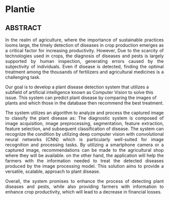 # Plantie

## ABSTRACT

<p align="justify">
In the realm of agriculture, where the importance of sustainable practices looms large, the timely detection of diseases in crop production emerges as a critical factor for increasing productivity. However, Due to the scarcity of technologies used in crops, the diagnosis of diseases and pests is largely supported by human inspection, generating errors caused by the subjectivity of individuals. Even if disease is detected, finding the optimal treatment among the thousands of fertilizers and agricultural medicines is a challenging task.
</p>
Our goal is to develop a plant disease detection system that utilizes a subfield of artificial intelligence known as Computer Vision to solve this issue. This system can predict plant disease by comparing the images of plants and which those in the database then recommend the best treatment.
</p>
<p align="justify">
The system utilizes an algorithm to analyze and process the captured image to classify the plant disease as: The diagnostic system is composed of image acquisition, image preprocessing, segmentation, feature extraction, feature selection, and subsequent classification of disease. The system can recognize the condition by utilizing deep computer vision with convolutional neural networks (CNN) which is particularly well-suited for image recognition and processing tasks.
By utilizing a smartphone camera or a captured image, recommendations can be made to the agricultural shop where they will be available. on the other hand, the application will help the farmers with the information needed to treat the detected diseases produced by the image processing model. This solution aims to provide a versatile, scalable, approach to plant disease.
</p>

<p align="justify">
Overall, the system promises to enhance the process of detecting plant diseases and pests, while also providing farmers with information to enhance crop productivity, which will lead to a decrease in financial losses.
</p>

